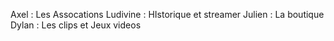 Axel : Les Assocations 
Ludivine : HIstorique et streamer 
Julien : La boutique 
Dylan : Les clips et Jeux videos 
